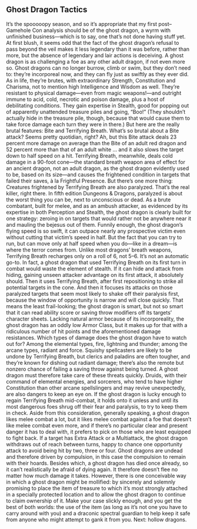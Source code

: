 ## Ghost Dragon Tactics

It’s the spooooopy season, and so it’s appropriate that my first post–Gamehole Con analysis should be of the ghost dragon, a wyrm with unfinished business—which is to say, one that’s not done having stuff yet. At first blush, it seems odd that the fact of the ghost dragon’s refusal to pass beyond the veil makes it less legendary than it was before, rather than more, but the absence of legendary and lair actions is deceiving. A ghost dragon is as challenging a foe as any other adult dragon, if not even more so.
Ghost dragons can no longer burrow, climb or swim, but they don’t need to: they’re incorporeal now, and they can fly just as swiftly as they ever did. As in life, they’re brutes, with extraordinary Strength, Constitution and Charisma, not to mention high Intelligence and Wisdom as well. They’re resistant to physical damage—even from magic weapons!—and outright immune to acid, cold, necrotic and poison damage, plus a host of debilitating conditions. They gain expertise in Stealth, good for popping out of apparently unattended treasure piles and going, “Boo!” (They shouldn’t actually hide in the treasure pile, though, because that would cause them to take force damage each turn they were in there.)
But here are the really brutal features: Bite and Terrifying Breath. What’s so brutal about a Bite attack? Seems pretty quotidian, right? Ah, but this Bite attack deals 23 percent more damage on average than the Bite of an adult red dragon and 52 percent more than that of an adult white … and it also slows the target down to half speed on a hit.
Terrifying Breath, meanwhile, deals cold damage in a 90-foot cone—the standard breath weapon area of effect for an ancient dragon, not an adult dragon, as the ghost dragon evidently used to be, based on its size—and causes the frightened condition in targets that failed their saves, à la Frightful Presence. But there’s one more thing: Creatures frightened by Terrifying Breath are also paralyzed. That’s the real killer, right there. In fifth edition Dungeons & Dragons, paralyzed is about the worst thing you can be, next to unconscious or dead.
As a brute combatant, built for melee, and as an ambush attacker, as evidenced by its expertise in both Perception and Stealth, the ghost dragon is clearly built for one strategy: zeroing in on targets that would rather not be anywhere near it and mauling the bejesus out of them. Funnily enough, the ghost dragon’s flying speed is so swift, it can outpace nearly any prospective victim even without cutting that victim’s speed in half. But the fact that you can try to run, but can move only at half speed when you do—like in a dream—is where the terror comes from.
Unlike most dragons’ breath weapons, Terrifying Breath recharges only on a roll of 6, not 5–6. It’s not an automatic go-to. In fact, a ghost dragon that used Terrifying Breath on its first turn in combat would waste the element of stealth. If it can hide and attack from hiding, gaining unseen attacker advantage on its first attack, it absolutely should. Then it uses Terrifying Breath, after first repositioning to strike all potential targets in the cone. And then it focuses its attacks on those paralyzed targets that seem most likely to shake off their paralysis first, because the window of opportunity is narrow and will close quickly. That means the least frail-looking; the ghost dragon is smart, but not so smart that it can read ability score or saving throw modifiers off its targets’ character sheets.
Lacking natural armor because of its incorporeality, the ghost dragon has an oddly low Armor Class, but it makes up for that with a ridiculous number of hit points and the aforementioned damage resistances. Which types of damage does the ghost dragon have to watch out for? Among the elemental types, fire, lightning and thunder; among the arcane types, radiant and force. Squishy spellcasters are likely to be undone by Terrifying Breath, but clerics and paladins are often tougher, and they’re known for dishing out radiant damage; there’s also the remote but nonzero chance of failing a saving throw against being turned. A ghost dragon must therefore take care of these threats quickly. Druids, with their command of elemental energies, and sorcerers, who tend to have higher Constitution than other arcane spellslingers and may revive unexpectedly, are also dangers to keep an eye on. If the ghost dragon is lucky enough to regain Terrifying Breath mid-combat, it holds onto it unless and until its most dangerous foes shrug off their fear and paralysis, to try to keep them in check.
Aside from this consideration, generally speaking, a ghost dragon likes melee combat a lot, but it likes melee combat against a foe that doesn’t like melee combat even more, and if there’s no particular clear and present danger it has to deal with, it prefers to pick on those who are least equipped to fight back. If a target has Extra Attack or a Multiattack, the ghost dragon withdraws out of reach between turns, happy to chance one opportunity attack to avoid being hit by two, three or four.
Ghost dragons are undead and therefore driven by compulsion, in this case the compulsion to remain with their hoards. Besides which, a ghost dragon has died once already, so it can’t realistically be afraid of dying again. It therefore doesn’t flee no matter how much damage it takes. However, there is one conceivable way in which a ghost dragon might be mollified: by sincerely and solemnly promising to place the item of treasure to which it’s most strongly attached in a specially protected location and to allow the ghost dragon to continue to claim ownership of it. Make your case slickly enough, and you get the best of both worlds: the use of the item (as long as it’s not one you have to carry around with you) and a draconic spectral guardian to help keep it safe from anyone who might attempt to gank it from you.
Next: hollow dragons.
